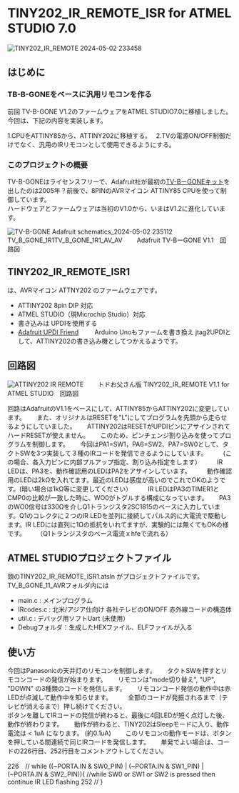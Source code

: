 # TINY202_IR_REMOTE_ISR for ATMEL STUDIO 7.0
![TINY202_IR_REMOTE 2024-05-02 233458](https://github.com/todopapa/TINY202_IR_REMOTE_ISR/assets/16860878/7a59901e-49d1-468d-9323-dc31d36176b7)

## はじめに
### TB-B-GONEをベースに汎用リモコンを作る　　
前回 TV-B-GONE V1.2のファームウェアをATMEL STUDIO7.0に移植しました。　　
今回は、下記の内容を実装します。　

1.CPUをATTINY85から、ATTINY202に移植する。　
2.TVの電源ON/OFF制御だけでなく、汎用のIRリモコンとして使用できるようにする。　

### このプロジェクトの概要
TV-B-GONEはライセンスフリーで、Adafruit社が最初の[TV-BーGONEキット](https://www.adafruit.com/product/73)を出したのは2005年？前後で、8PINのAVRマイコン ATTINY85 CPUを使って制御しています。　  
ハードウェアとファームウェアは当初のV1.0から、いまはV1.2に進化しています。  

![TV-B-GONE Adafruit schematics_2024-05-02 235112](https://github.com/todopapa/TINY202_IR_REMOTE_ISR/assets/16860878/751ad074-005d-4b4e-a7a8-8ae2165690f8)TV_B_GONE_1R1TV_B_GONE_1R1_AV_AV　　
Adafruit TV-BーGONE V1.1　回路図

## **TINY202_IR_REMOTE_ISR1**
は、AVRマイコン ATTNY202 のファームウェアです。 　 
* ATTINY202 8pin DIP 対応  　
* ATMEL STUDIO（現Microchip Studio）対応  　
* 書き込みは UPDIを使用する　　  　　
* [Adafruit UPDI Friend]([https://www.instructables.com/How-to-Program-an-Attiny85-From-an-Arduino-Uno/](https://learn.adafruit.com/adafruit-updi-friend/overview))  　　
   Arduino Unoもファームを書き換え jtag2UPDIとして、ATTINY202の書き込み機としてつかえるようです。　　　  

## 回路図
![ATTINY202 IR REMOTE ](https://github.com/todopapa/TINY202_IR_REMOTE_ISR/assets/16860878/8d0a1272-e935-4369-9447-d28aac719b77)　　
トドお父さん版 TINY202_IR_REMOTE V1.1 for ATMEL STUDIO　回路図  

回路はAdafruitのV1.1をベースにして、ATTINY85からATTINY202に変更しています。　　
また、オリジナルはRESETを"L"にしてプログラムを先頭から走らせるようにしていました。　　
ATTINY202はRESETがUPDIピンにアサインされてハードRESETが使えません。　　
このため、ピンチェンジ割り込みを使ってプログラムを制御します。　　
今回はPA1=SW1，PA6=SW2、PA7=SW0として、タクトSWを3つ実装して３種のIRコードを発信できるようにしています。  　　
(この場合、各入力ピンに内部プルアップ指定、割り込み指定をします）  　　
IR LEDは、PA3を、動作確認用のLEDはPA2をアサインしています。  　　
動作確認用のLEDは2kΩを入れてます。最近のLEDは感度が高いのでこれでOKのようです。(暗い場合は1kΩ等に変更してください）  　　
IR LEDはPA3のTIMER1とCMP0の比較が一致した時に、WO0がトグルする構成になっています。　　
PA3のWO0信号は330Ωを介しQ1トランジスタ2SC1815のベースに入力しています。Q1のコレクタに２つのIR LEDを並列に接続してパルス的に大電流で駆動します。IR LEDには直列に1Ωの抵抗をいれてますが、実験的には無くてもOKの様です。　　
（Q1トランジスタのベース電流ｘhfeで流れる）  

## ATMEL STUDIOプロジェクトファイル

頭のTINY202_IR_REMOTE_ISR1.atsln がプロジェクトファイルです。TV_B_GONE_11_AVRフォルダ内には  
* main.c : メインプログラム  
* IRcodes.c : 北米/アジア仕向け 各社テレビのON/OFF 赤外線コードの構造体  
* util.c : デバッグ用ソフトUart (未使用）  
* Debugフォルダ：生成したHEXファイル、ELFファイルが入る  

## 使い方
今回はPanasonicの天井灯のリモコンを制御します。　　
タクトSWを押すとリモコンコードの発信が始まります。　　
リモコンは"mode切り替え", "UP", "DOWN" の3種類のコードを発信します。　　
リモコンコード発信の動作中は赤LEDが点滅して動作中を知らせます。 　　 
全部のコードが発振されるまで（テレビが消えるまで）押し続けてください。　　  
ボタンを離してIRコードの発信が終わると、最後に4回LEDが短く点灯した後、動作が終わります。　　 
動作が終わると、TINY202はSleepモードに入り、動作電流は < 1uA になります。 (約0.1uA)　　
このリモコンの動作モードは、ボタンを押している間連続で同じIRコードを発信します。　　
単発でよい場合は、コードの226行目、252行目をコメントアウトしてください。　　

226　// while ((~PORTA.IN & SW0_PIN) | (~PORTA.IN & SW1_PIN) | (~PORTA.IN & SW2_PIN)){ //while SW0 or SW1 or SW2 is pressed then continue IR LED flashing
252 //	}
